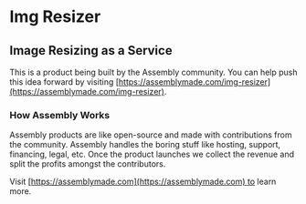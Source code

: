 # Img Resizer

## Image Resizing as a Service

This is a product being built by the Assembly community. You can help push this idea forward by visiting [https://assemblymade.com/img-resizer](https://assemblymade.com/img-resizer).

### How Assembly Works

Assembly products are like open-source and made with contributions from the community. Assembly handles the boring stuff like hosting, support, financing, legal, etc. Once the product launches we collect the revenue and split the profits amongst the contributors.

Visit [https://assemblymade.com](https://assemblymade.com) to learn more.
